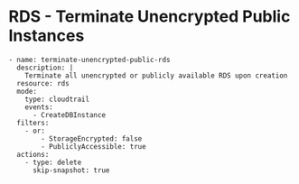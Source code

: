 RDS - Terminate Unencrypted Public Instances
============================================

``` {.yaml}
- name: terminate-unencrypted-public-rds
  description: |
    Terminate all unencrypted or publicly available RDS upon creation
  resource: rds
  mode:
    type: cloudtrail
    events:
      - CreateDBInstance
  filters:
    - or:
        - StorageEncrypted: false
        - PubliclyAccessible: true
  actions:
    - type: delete
      skip-snapshot: true
```
